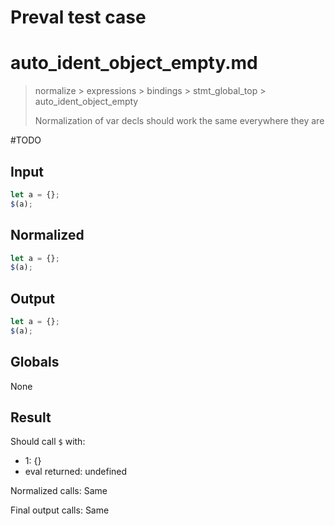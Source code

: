 # Preval test case

# auto_ident_object_empty.md

> normalize > expressions > bindings > stmt_global_top > auto_ident_object_empty
>
> Normalization of var decls should work the same everywhere they are

#TODO

## Input

`````js filename=intro
let a = {};
$(a);
`````

## Normalized

`````js filename=intro
let a = {};
$(a);
`````

## Output

`````js filename=intro
let a = {};
$(a);
`````

## Globals

None

## Result

Should call `$` with:
 - 1: {}
 - eval returned: undefined

Normalized calls: Same

Final output calls: Same
